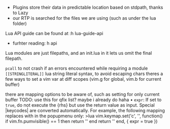 - Plugins store their data in predictable location based on stdpath, thanks to Lazy
- our RTP is searched for the files we are using (such as under the lua folder)


Lua API guide can be found at :h lua-guide-api
- furhter reading: h api

Lua modules are just filepaths, and an init.lua in it lets us omit the final filepath.

`pcall` to not crash if an errors encountered while requiring a module
`[[STRINGLITERAL]]` lua string literal syntax, to avoid escaping chars
theres a few ways to set a vim var at diff scopes (vim.g for global, vim.b for current buffer)


there are mapping options to be aware of, such as setting for only current buffer
TODO: use this for qfix list? maybe i already do haha
• `expr`: If set to `true`, do not execute the {rhs} but use the return value
  as input. Special |keycodes| are converted automatically. For example, the following
  mapping replaces <down> with <c-n> in the popupmenu only: >lua
    vim.keymap.set('c', '<down>', function()
      if vim.fn.pumvisible() == 1 then return '<c-n>' end
      return '<down>'
    end, { expr = true })

